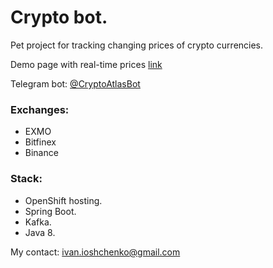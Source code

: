 # Crypto bot.

Pet project for tracking changing prices of crypto currencies.

Demo page  with real-time prices [link](https://bot-crypto-bot.a3c1.starter-us-west-1.openshiftapps.com/)

Telegram bot: [@CryptoAtlasBot](https://t.me/CryptoAtlasBot)

### Exchanges:
- EXMO
- Bitfinex
- Binance

### Stack:
 - OpenShift hosting.
 - Spring Boot.
 - Kafka.
 - Java 8.
 
 My contact: ivan.ioshchenko@gmail.com
 
